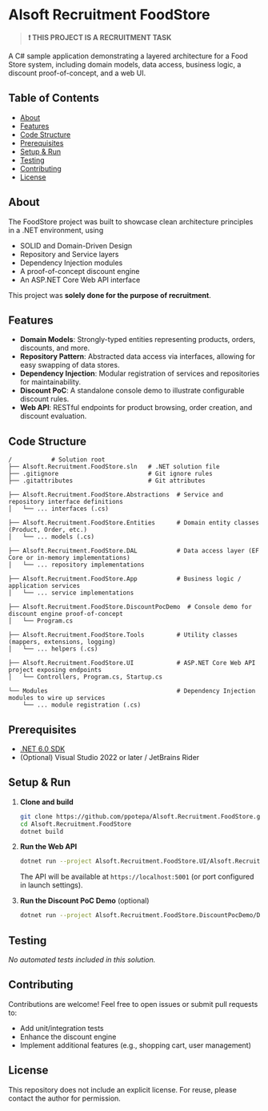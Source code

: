 # Alsoft Recruitment FoodStore

> **❗️ THIS PROJECT IS A RECRUITMENT TASK**

A C# sample application demonstrating a layered architecture for a Food Store system, including domain models, data access, business logic, a discount proof-of-concept, and a web UI.

## Table of Contents

- [About](#about)
- [Features](#features)
- [Code Structure](#code-structure)
- [Prerequisites](#prerequisites)
- [Setup & Run](#setup--run)
- [Testing](#testing)
- [Contributing](#contributing)
- [License](#license)

## About

The FoodStore project was built to showcase clean architecture principles in a .NET environment, using
- SOLID and Domain-Driven Design
- Repository and Service layers
- Dependency Injection modules
- A proof-of-concept discount engine
- An ASP.NET Core Web API interface

This project was **solely done for the purpose of recruitment**.

## Features

- **Domain Models**: Strongly-typed entities representing products, orders, discounts, and more.
- **Repository Pattern**: Abstracted data access via interfaces, allowing for easy swapping of data stores.
- **Dependency Injection**: Modular registration of services and repositories for maintainability.
- **Discount PoC**: A standalone console demo to illustrate configurable discount rules.
- **Web API**: RESTful endpoints for product browsing, order creation, and discount evaluation.

## Code Structure

```
/           # Solution root
├── Alsoft.Recruitment.FoodStore.sln   # .NET solution file
├── .gitignore                         # Git ignore rules
├── .gitattributes                     # Git attributes

├── Alsoft.Recruitment.FoodStore.Abstractions  # Service and repository interface definitions
│   └── ... interfaces (.cs)

├── Alsoft.Recruitment.FoodStore.Entities      # Domain entity classes (Product, Order, etc.)
│   └── ... models (.cs)

├── Alsoft.Recruitment.FoodStore.DAL           # Data access layer (EF Core or in-memory implementations)
│   └── ... repository implementations

├── Alsoft.Recruitment.FoodStore.App           # Business logic / application services
│   └── ... service implementations

├── Alsoft.Recruitment.FoodStore.DiscountPocDemo  # Console demo for discount engine proof-of-concept
│   └── Program.cs

├── Alsoft.Recruitment.FoodStore.Tools         # Utility classes (mappers, extensions, logging)
│   └── ... helpers (.cs)

├── Alsoft.Recruitment.FoodStore.UI            # ASP.NET Core Web API project exposing endpoints
│   └── Controllers, Program.cs, Startup.cs

└── Modules                                    # Dependency Injection modules to wire up services
    └── ... module registration (.cs)
```

## Prerequisites

- [.NET 6.0 SDK](https://dotnet.microsoft.com/download/dotnet/6.0)
- (Optional) Visual Studio 2022 or later / JetBrains Rider

## Setup & Run

1. **Clone and build**
   ```bash
   git clone https://github.com/ppotepa/Alsoft.Recruitment.FoodStore.git
   cd Alsoft.Recruitment.FoodStore
   dotnet build
   ```

2. **Run the Web API**
   ```bash
   dotnet run --project Alsoft.Recruitment.FoodStore.UI/Alsoft.Recruitment.FoodStore.UI.csproj
   ```
   The API will be available at `https://localhost:5001` (or port configured in launch settings).

3. **Run the Discount PoC Demo** (optional)
   ```bash
   dotnet run --project Alsoft.Recruitment.FoodStore.DiscountPocDemo/DiscountPocDemo.csproj
   ```

## Testing

_No automated tests included in this solution._

## Contributing

Contributions are welcome! Feel free to open issues or submit pull requests to:
- Add unit/integration tests
- Enhance the discount engine
- Implement additional features (e.g., shopping cart, user management)

## License

This repository does not include an explicit license. For reuse, please contact the author for permission.

